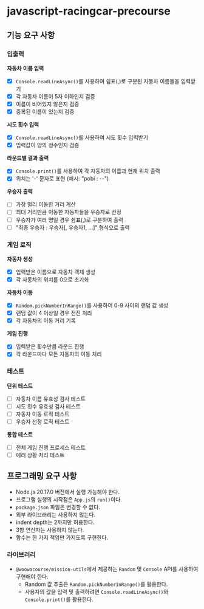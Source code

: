 # javascript-racingcar-precourse

## 기능 요구 사항

### 입출력

**자동차 이름 입력**

- [x] `Console.readLineAsync()`를 사용하여 쉼표(,)로 구분된 자동차 이름들을 입력받기
- [x] 각 자동차 이름이 5자 이하인지 검증
- [x] 이름이 비어있지 않은지 검증
- [x] 중복된 이름이 있는지 검증

**시도 횟수 입력**

- [x] `Console.readLineAsync()`를 사용하여 시도 횟수 입력받기
- [x] 입력값이 양의 정수인지 검증

**라운드별 결과 출력**

- [x] `Console.print()`를 사용하여 각 자동차의 이름과 현재 위치 출력
- [x] 위치는 '-' 문자로 표현 (예시: "pobi : --")

**우승자 출력**

- [ ] 가장 멀리 이동한 거리 계산
- [ ] 최대 거리만큼 이동한 자동차들을 우승자로 선정
- [ ] 우승자가 여러 명일 경우 쉼표(,)로 구분하여 출력
- [ ] "최종 우승자 : 우승자[, 우승자1, ...]" 형식으로 출력

### 게임 로직

**자동차 생성**

- [x] 입력받은 이름으로 자동차 객체 생성
- [x] 각 자동차의 위치를 0으로 초기화

**자동차 이동**

- [x] `Random.pickNumberInRange()`를 사용하여 0-9 사이의 랜덤 값 생성
- [x] 랜덤 값이 4 이상일 경우 전진 처리
- [x] 각 자동차의 이동 거리 기록

**게임 진행**

- [x] 입력받은 횟수만큼 라운드 진행
- [x] 각 라운드마다 모든 자동차의 이동 처리

### 테스트

**단위 테스트**

- [ ] 자동차 이름 유효성 검사 테스트
- [ ] 시도 횟수 유효성 검사 테스트
- [ ] 자동차 이동 로직 테스트
- [ ] 우승자 선정 로직 테스트

**통합 테스트**

- [ ] 전체 게임 진행 프로세스 테스트
- [ ] 에러 상황 처리 테스트

## 프로그래밍 요구 사항

- Node.js 20.17.0 버전에서 실행 가능해야 한다.
- 프로그램 실행의 시작점은 `App.js`의 `run()`이다.
- `package.json` 파일은 변경할 수 없다.
- 외부 라이브러리는 사용하지 않는다.
- indent depth는 2까지만 허용한다.
- 3항 연산자는 사용하지 않는다.
- 함수는 한 가지 책임만 가지도록 구현한다.

### 라이브러리

- `@woowacourse/mission-utils`에서 제공하는 `Random` 및 `Console` API를 사용하여 구현해야 한다.
  - Random 값 추출은 `Random.pickNumberInRange()`를 활용한다.
  - 사용자의 값을 입력 및 출력하려면 `Console.readLineAsync()`와 `Console.print()`를 활용한다.
